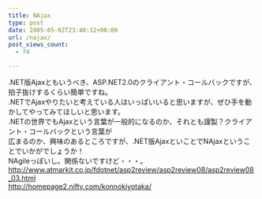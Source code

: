 ```yaml
---
title: NAjax
type: post
date: 2005-05-02T23:40:12+00:00
url: /najax/
post_views_count:
  - 74

---
```

.NET版Ajaxともいうべき、ASP.NET2.0のクライアント・コールバックですが、拍子抜けするくらい簡単ですね。  
.NETでAjaxやりたいと考えている人はいっぱいいると思いますが、ぜひ手を動かしてやってみてほしいと思います。  
.NETの世界でもAjaxという言葉が一般的になるのか、それとも謹製？クライアント・コールバックという言葉が  
広まるのか、興味のあるところですが、.NET版AjaxといことでNAjaxということでいかがでしょうか！  
NAgileっぽいし。関係ないですけど・・・。  
<http://www.atmarkit.co.jp/fdotnet/asp2review/asp2review08/asp2review08_03.html>  
<http://homepage2.nifty.com/konnokiyotaka/>
